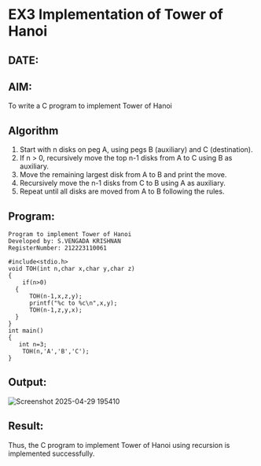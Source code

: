# EX3 Implementation of Tower of Hanoi
## DATE:
## AIM:
To write a C program to implement Tower of Hanoi

## Algorithm
1. Start with n disks on peg A, using pegs B (auxiliary) and C (destination).
2. If n > 0, recursively move the top n-1 disks from A to C using B as auxiliary.
3. Move the remaining largest disk from A to B and print the move.
4. Recursively move the n-1 disks from C to B using A as auxiliary.
5. Repeat until all disks are moved from A to B following the rules.  

## Program:
```
Program to implement Tower of Hanoi
Developed by: S.VENGADA KRISHNAN
RegisterNumber: 212223110061

#include<stdio.h>
void TOH(int n,char x,char y,char z)
{
    if(n>0)
  {
      TOH(n-1,x,z,y);
      printf("%c to %c\n",x,y);
      TOH(n-1,z,y,x);
  }
}
int main()
{
   int n=3;
    TOH(n,'A','B','C');
}
```

## Output:

![Screenshot 2025-04-29 195410](https://github.com/user-attachments/assets/70c9afe8-15dc-43b6-bfc0-61ae3eb9fa7f)


## Result:
Thus, the C program to implement Tower of Hanoi using recursion is implemented successfully.
